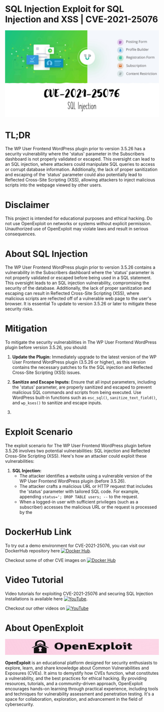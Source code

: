 # SQL Injection Exploit for SQL Injection and XSS | CVE-2021-25076
![CVE-2021-25076](https://raw.githubusercontent.com/pawanjswal/pawanjswal.github.io/master/cve-2021-25076/assets/thumbnail.jpg)

# TL;DR
The WP User Frontend WordPress plugin prior to version 3.5.26 has a security vulnerability where the 'status' parameter in the Subscribers dashboard is not properly validated or escaped. This oversight can lead to an SQL injection, where attackers could manipulate SQL queries to access or corrupt database information. Additionally, the lack of proper sanitization and escaping of the 'status' parameter could also potentially lead to Reflected Cross-Site Scripting (XSS), allowing attackers to inject malicious scripts into the webpage viewed by other users.

# Disclaimer
This project is intended for educational purposes and ethical hacking. Do not use OpenExploit on networks or systems without explicit permission. Unauthorized use of OpenExploit may violate laws and result in serious consequences.

# About SQL Injection
The WP User Frontend WordPress plugin prior to version 3.5.26 contains a vulnerability in the Subscribers dashboard where the 'status' parameter is not properly validated or escaped before being used in a SQL statement. This oversight leads to an SQL injection vulnerability, compromising the security of the database. Additionally, the lack of proper sanitization and escaping can result in Reflected Cross-Site Scripting (XSS), where malicious scripts are reflected off of a vulnerable web page to the user's browser. It is essential To update to version 3.5.26 or later to mitigate these security risks.

# Mitigation
To mitigate the security vulnerabilities in The WP User Frontend WordPress plugin before version 3.5.26, you should:

1. **Update the Plugin:** Immediately upgrade to the latest version of the WP User Frontend WordPress plugin (3.5.26 or higher), as this version contains the necessary patches to fix the SQL injection and Reflected Cross-Site Scripting (XSS) issues.

2. **Sanitize and Escape Inputs:** Ensure that all input parameters, including the 'status' parameter, are properly sanitized and escaped to prevent malicious SQL commands and scripts from being executed. Use WordPress built-in functions such as `esc_sql()`, `sanitize_text_field()`, and `wp_kses()` to sanitize and escape inputs.

3.

# Exploit Scenario
The exploit scenario for The WP User Frontend WordPress plugin before 3.5.26 involves two potential vulnerabilities: SQL injection and Reflected Cross-Site Scripting (XSS). Here's how an attacker could exploit these vulnerabilities:

1. **SQL Injection:**
   - The attacker identifies a website using a vulnerable version of the WP User Frontend WordPress plugin (before 3.5.26).
   - The attacker crafts a malicious URL or HTTP request that includes the 'status' parameter with tailored SQL code. For example, appending `status='; DROP TABLE users; --` to the request.
   - When a logged-in user with sufficient privileges (such as a subscriber) accesses the malicious URL or the request is processed by the

# DockerHub Link
To try out a demo environment for CVE-2021-25076, you can visit our DockerHub repository here [![Docker Hub](https://img.shields.io/badge/Docker_Hub-2496ED?style=flat-square&logo=docker&logoColor=white)](https://hub.docker.com/r/pawanjswal/cve-2021-25076).

Checkout some of other CVE images on [![Docker Hub](https://img.shields.io/badge/Docker_Hub-2496ED?style=flat-square&logo=docker&logoColor=white)](https://hub.docker.com/u/pawanjswal)

# Video Tutorial
Video tutorials for exploiting CVE-2021-25076 and securing SQL Injection installations is available here [![YouTube](https://img.shields.io/badge/YouTube-FF0000?style=flat-square&logo=youtube&logoColor=white)](https://www.youtube.com/watch?v=cve-2021-25076). 

Checkout our other videos on [![YouTube](https://img.shields.io/badge/YouTube-FF0000?style=flat-square&logo=youtube&logoColor=white)](https://www.youtube.com/@OpenExploit)

# About OpenExploit
![OpenExploit](https://raw.githubusercontent.com/pawanjswal/pawanjswal.github.io/refs/heads/master/assets/logo.png)

**OpenExploit** is an educational platform designed for security enthusiasts to explore, learn, and share knowledge about Common Vulnerabilities and Exposures (CVEs). It aims to demystify how CVEs function, what constitutes a vulnerability, and the best practices for ethical hacking. By providing resources, tutorials, and a community-driven approach, OpenExploit encourages hands-on learning through practical experience, including tools and techniques for vulnerability assessment and penetration testing. It's a space for collaboration, exploration, and advancement in the field of cybersecurity.